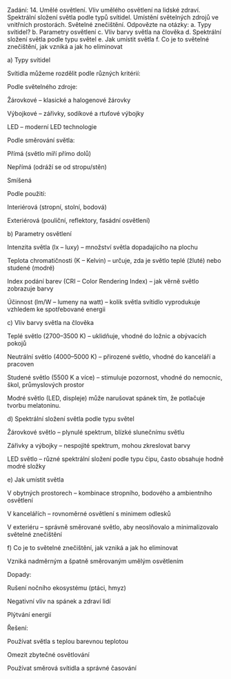 
Zadání: 14. Umělé osvětlení. Vliv umělého osvětlení na lidské zdraví. Spektrální složení světla podle typů svítidel. Umístění světelných zdrojů ve vnitřních prostorách. Světelné znečištění. Odpovězte na otázky: a. Typy svítidel? b. Parametry osvětlení c. Vliv barvy světla na člověka d. Spektrální složení světla podle typu světel e. Jak umístit světla f. Co je to světelné znečištění, jak vzniká a jak ho eliminovat

a) Typy svítidel 

Svítidla můžeme rozdělit podle různých kritérií: 

Podle světelného zdroje: 

Žárovkové – klasické a halogenové žárovky 

Výbojkové – zářivky, sodíkové a rtuťové výbojky 

LED – moderní LED technologie 

Podle směrování světla: 

Přímá (světlo míří přímo dolů) 

Nepřímá (odráží se od stropu/stěn) 

Smíšená 

Podle použití: 

Interiérová (stropní, stolní, bodová) 

Exteriérová (pouliční, reflektory, fasádní osvětlení) 

b) Parametry osvětlení 

Intenzita světla (lx – luxy) – množství světla dopadajícího na plochu 

Teplota chromatičnosti (K – Kelvin) – určuje, zda je světlo teplé (žluté) nebo studené (modré) 

Index podání barev (CRI – Color Rendering Index) – jak věrně světlo zobrazuje barvy 

Účinnost (lm/W – lumeny na watt) – kolik světla svítidlo vyprodukuje vzhledem ke spotřebované energii 

c) Vliv barvy světla na člověka 

Teplé světlo (2700–3500 K) – uklidňuje, vhodné do ložnic a obývacích pokojů 

Neutrální světlo (4000–5000 K) – přirozené světlo, vhodné do kanceláří a pracoven 

Studené světlo (5500 K a více) – stimuluje pozornost, vhodné do nemocnic, škol, průmyslových prostor 

Modré světlo (LED, displeje) může narušovat spánek tím, že potlačuje tvorbu melatoninu. 

d) Spektrální složení světla podle typu světel 

Žárovkové světlo – plynulé spektrum, blízké slunečnímu světlu 

Zářivky a výbojky – nespojité spektrum, mohou zkreslovat barvy 

LED světlo – různé spektrální složení podle typu čipu, často obsahuje hodně modré složky 

e) Jak umístit světla 

V obytných prostorech – kombinace stropního, bodového a ambientního osvětlení 

V kancelářích – rovnoměrné osvětlení s minimem odlesků 

V exteriéru – správně směrované světlo, aby neoslňovalo a minimalizovalo světelné znečištění 

f) Co je to světelné znečištění, jak vzniká a jak ho eliminovat 

Vzniká nadměrným a špatně směrovaným umělým osvětlením 

Dopady:  

Rušení nočního ekosystému (ptáci, hmyz) 

Negativní vliv na spánek a zdraví lidí 

Plýtvání energií 

Řešení: 

Používat světla s teplou barevnou teplotou 

Omezit zbytečné osvětlování 

Používat směrová svítidla a správné časování 

 



